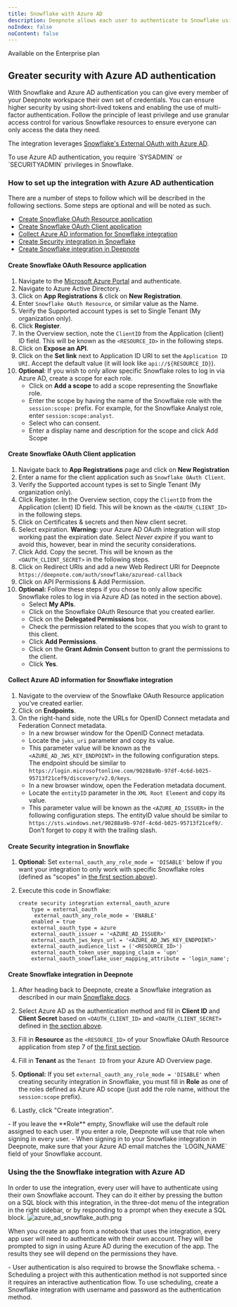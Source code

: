 ```yaml
---
title: Snowflake with Azure AD
description: Deepnote allows each user to authenticate to Snowflake using their own credentials.
noIndex: false
noContent: false
---
```


<Callout status="info">
Available on the Enterprise plan
</Callout>

## Greater security with Azure AD authentication

With Snowflake and Azure AD authentication you can give every member of your Deepnote workspace their own set of credentials. You can ensure higher security by using short-lived tokens and enabling the use of multi-factor authentication. Follow the principle of least privilege and use granular access control for various Snowflake resources to ensure everyone can only access the data they need.

The integration leverages [Snowflake's External OAuth with Azure AD](https://docs.snowflake.com/en/user-guide/oauth-azure).

<Callout status="info">
To use Azure AD authentication, you require `SYSADMIN` or `SECURITYADMIN` privileges in Snowflake.
</Callout>

### How to set up the integration with Azure AD authentication

There are a number of steps to follow which will be described in the following sections. Some steps are optional and will be noted as such.

- [Create Snowflake OAuth Resource application](snowflake-with-azure-ad#create-snowflake-oauth-resource-application)
- [Create Snowflake OAuth Client application](snowflake-with-azure-ad#create-snowflake-oauth-client-application)
- [Collect Azure AD information for Snowflake integration](snowflake-with-azure-ad#collect-azure-ad-information-for-snowflake-integration)
- [Create Security integration in Snowflake](snowflake-with-azure-ad#create-security-integration-in-snowflake)
- [Create Snowflake integration in Deepnote](snowflake-with-azure-ad#create-snowflake-integration-in-deepnote)

#### Create Snowflake OAuth Resource application

1. Navigate to the [Microsoft Azure Portal](https://portal.azure.com/) and authenticate.
2. Navigate to Azure Active Directory.
3. Click on **App Registrations** & click on **New Registration**.
4. Enter `Snowflake OAuth Resource`, or similar value as the Name.
5. Verify the Supported account types is set to Single Tenant (My organization only).
6. Click **Register**.
7. In the Overview section, note the `ClientID` from the Application (client) ID field. This will be known as the `<RESOURCE_ID>` in the following steps.
8. Click on **Expose an API**.
9. Click on the **Set link** next to Application ID URI to set the `Application ID URI`. Accept the default value (it will look like `api://${RESOURCE_ID}`).
10. **Optional**: If you wish to only allow specific Snowflake roles to log in via Azure AD, create a scope for each role.
    - Click on **Add a scope** to add a scope representing the Snowflake role.
    - Enter the scope by having the name of the Snowflake role with the `session:scope:` prefix. For example, for the Snowflake Analyst role, enter `session:scope:analyst`.
    - Select who can consent.
    - Enter a display name and description for the scope and click Add Scope

#### Create Snowflake OAuth Client application

1. Navigate back to **App Registrations** page and click on **New Registration**
2. Enter a name for the client application such as `Snowflake OAuth Client`.
3. Verify the Supported account types is set to Single Tenant (My organization only).
4. Click Register. In the Overview section, copy the `ClientID` from the Application (client) ID field. This will be known as the `<OAUTH_CLIENT_ID>` in the following steps.
5. Click on Certificates & secrets and then New client secret.
6. Select expiration. **Warning:** your Azure AD OAuth integration will stop working past the expiration date. Select _Never expire_ if you want to avoid this, however, bear in mind the security considerations.
7. Click Add. Copy the secret. This will be known as the `<OAUTH_CLIENT_SECRET>` in the following steps.
8. Click on Redirect URIs and add a new Web Redirect URI for Deepnote `https://deepnote.com/auth/snowflake/azuread-callback`
9. Click on API Permissions & Add Permission.
10. **Optional:** Follow these steps if you chose to only allow specific Snowflake roles to log in via Azure AD (as noted in the section above).
    - Select **My APIs**.
    - Click on the Snowflake OAuth Resource that you created earlier.
    - Click on the **Delegated Permissions** box.
    - Check the permission related to the scopes that you wish to grant to this client.
    - Click **Add Permissions**.
    - Click on the **Grant Admin Consent** button to grant the permissions to the client.
    - Click **Yes**.

#### Collect Azure AD information for Snowflake integration

1. Navigate to the overview of the Snowflake OAuth Resource application you’ve created earlier.
2. Click on **Endpoints**.
3. On the right-hand side, note the URLs for OpenID Connect metadata and Federation Connect metadata.
   - In a new browser window for the OpenID Connect metadata.
   - Locate the `jwks_uri` parameter and copy its value.
   - This parameter value will be known as the `<AZURE_AD_JWS_KEY_ENDPOINT>` in the following configuration steps. The endpoint
     should be similar to `https://login.microsoftonline.com/90288a9b-97df-4c6d-b025-95713f21cef9/discovery/v2.0/keys`.
   - In a new browser window, open the Federation metadata document.
   - Locate the `entityID` parameter in the `XML Root Element` and copy its value.
   - This parameter value will be known as the `<AZURE_AD_ISSUER>` in the following configuration steps. The entityID value should
     be similar to `https://sts.windows.net/90288a9b-97df-4c6d-b025-95713f21cef9/`. Don’t forget to copy it with the trailing slash.

#### Create Security integration in Snowflake

1. **Optional:** Set `external_oauth_any_role_mode = 'DISABLE'` below if you want your integration to only work with specific Snowflake roles (defined as "scopes" in [the first section above](snowflake-with-azure-ad#create-snowflake-oauth-resource-application)).
2. Execute this code in Snowflake:

   ```
   create security integration external_oauth_azure
       type = external_oauth
   		external_oauth_any_role_mode = 'ENABLE'
       enabled = true
       external_oauth_type = azure
       external_oauth_issuer = '<AZURE_AD_ISSUER>'
       external_oauth_jws_keys_url = '<AZURE_AD_JWS_KEY_ENDPOINT>'
       external_oauth_audience_list = ('<RESOURCE_ID>')
       external_oauth_token_user_mapping_claim = 'upn'
       external_oauth_snowflake_user_mapping_attribute = 'login_name';
   ```

#### Create Snowflake integration in Deepnote

1.  After heading back to Deepnote, create a Snowflake integration as described in our main [Snowflake docs](snowflake).

2.  Select Azure AD as the authentication method and fill in **Client ID** and **Client Secret** based on `<OAUTH_CLIENT_ID>` and `<OAUTH_CLIENT_SECRET>` defined in [the section above](snowflake-with-azure-ad#create-snowflake-oauth-client-application).

3.  Fill in **Resource** as the `<RESOURCE_ID>` of your Snowflake OAuth Resource application from step 7 of [the first section](snowflake-with-azure-ad#create-snowflake-oauth-resource-application).

4.  Fill in **Tenant** as the `Tenant ID` from your Azure AD Overview page.

5.  **Optional:** If you set `external_oauth_any_role_mode = 'DISABLE'` when creating security integration in Snowflake, you must fill in **Role** as one of the roles defined as Azure AD scope (just add the role name, without the `session:scope` prefix).

6.  Lastly, click "Create integration".

<Callout status="info">
- If you leave the **Role** empty, Snowflake will use the default role assigned to each user. If you enter a role, Deepnote will use that role when signing in every user.
- When signing in to your Snowflake integration in Deepnote, make sure that your Azure AD email matches the `LOGIN_NAME` field of your Snowflake account.
</Callout>

### Using the the Snowflake integration with Azure AD

In order to use the integration, every user will have to authenticate using their own Snowflake account. They can do it either by pressing the button on a SQL block with this integration, in the three-dot menu of the integration in the right sidebar, or by responding to a prompt when they execute a SQL block.
![azure_ad_snowflake_auth.png](https://media.graphassets.com/Xhw4oFmScOKeEyqaQ0FR)

When you create an app from a notebook that uses the integration, every app user will need to authenticate with their own account. They will be prompted to sign in using Azure AD during the execution of the app. The results they see will depend on the permissions they have.

<Callout status="info">
- User authentication is also required to browse the Snowflake schema.
- Scheduling a project with this authentication method is not supported since it requires an interactive authentication flow. To use scheduling, create a Snowflake integration with username and password as the authentication method.
</Callout>
